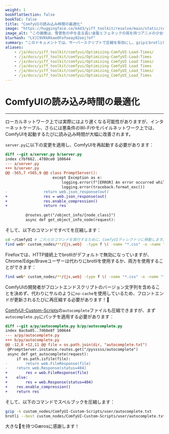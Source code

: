 ```yaml
---
weight: 1
bookFlatSection: false
bookToC: false
title: "ComfyUIの読み込み時間の最適化"
image: "https://huggingface.co/k4d3/yiff_toolkit/resolve/main/static/comfyui/make_it_fast.png"
image_alt: "この画像は、雪景色の中を走る長い金髪とフェネックの耳を持つアニメの少女を示しています。昼間の設定で、空は濃い青から白へと変化しています。人物は走っている最中で、片足が地面に触れ、もう片方の足が後ろに上がっており、動きの感覚を伝えています。白いストリークが速度や風が吹き抜ける印象を与えています。前景には起伏のある地形に雪のパッチと露出した土が見られ、背景には空を背景に針葉樹のシルエットが見えます。]"
blurhash: "LVJ[9VRkRkaeOFofoeay02oej?of"
summary: "このドキュメントでは、サーバースクリプトで圧縮を有効にし、gzipとbrotliを使用してファイルを圧縮することで、ComfyUIの読み込み時間を最適化する手順を説明します。"
aliases:
    - /ja/docs/yiff_toolkit/comfyui/Optimizing-ComfyUI-Load-Times/
    - /ja/docs/yiff_toolkit/comfyui/Optimizing-ComfyUI-Load-Times
    - /ja/docs/yiff_toolkit/comfyui/Optimizing ComfyUI Load Times/
    - /ja/docs/yiff_toolkit/comfyui/Optimizing ComfyUI Load Times
    - /ja/docs/yiff_toolkit/comfyui/Optimizing_ComfyUI_Load_Times/
    - /ja/docs/yiff_toolkit/comfyui/Optimizing_ComfyUI_Load_Times
---
```


<!--markdownlint-disable MD025 MD033 -->

# ComfyUIの読み込み時間の最適化

---

ローカルネットワーク上では実際にはより遅くなる可能性がありますが、インターネットケーブル、さらには悪条件のWi-Fiやモバイルネットワーク上では、ComfyUIを起動するたびに読み込み時間が大幅に改善されます。

`server.py`に以下の変更を適用し、ComfyUIを再起動する必要があります：

```diff
diff --git a/server.py b/server.py
index c7bf662..4780ce0 100644
--- a/server.py
+++ b/server.py
@@ -565,7 +565,9 @@ class PromptServer():
                     except Exception as e:
                         logging.error(f"[ERROR] An error occurred while retrieving information for the '{x}' node.")
                         logging.error(traceback.format_exc())
-                return web.json_response(out)
+                res = web.json_response(out)
+                res.enable_compression()
+                return res
 
         @routes.get("/object_info/{node_class}")
         async def get_object_info_node(request):
```

そして、以下のコマンドですべてを圧縮します：

```bash
cd ~/ComfyUI # これらのコマンドを実行するために、ComfyUIディレクトリに移動します。
find web* custom_nodes/**/{js,web}  -type f \( -name "*.css" -o -name "*.html" -o -name "*.js" -o -name "*.json" \) ! -name "*.gz" ! -name "*.br" ! -name "*.zst" -print0 | xargs -0 -P $(nproc) -I {} bash -c '[[ ! -f "{}.gz" ]] && gzip -k "{}"'
```

Firefoxでは、HTTP接続上でbrotliがデフォルトで無効になっていますが、Chrome/Edge/Braveユーザーは代わりにbrotliを使用するか、両方を使用することができます：

```bash
find web* custom_nodes/**/{js,web} -type f \( -name "*.css" -o -name "*.html" -o -name "*.js" -o -name "*.json" \)  -print0 | xargs -0 -P $(nproc) -I {} bash -c '[[ ! -f "{}.br" ]] && brotli --best "{}"'
```

<!--
いつか[aiohttp](https://docs.aiohttp.org/en/stable/index.html)がzstdをサポートするようになれば、これが関連するかもしれません：

```bash
find web* custom_nodes/**/{js,web} -type f \( -name "*.css" -o -name "*.html" -o -name "*.js" -o -name "*.json" \)  -print0 | xargs -0 -P $(nproc) -I {} bash -c '[[ ! -f "{}.zst" ]] && zstd -19 -q "{}"'
```
-->

ComfyUIの開発者がフロントエンドスクリプトのバージョン文字列を含めることを決めず、代わりにサルのように`no-cache`を使用しているため、フロントエンドが更新されるたびに再圧縮する必要があります！🐺

[ComfyUI-Custom-Scripts](/docs/yiff_toolkit/comfyui/custom_nodes/ComfyUI-Custom-Scripts/)の`autocomplete`ファイルも圧縮できますが、まず`autocomplete.py`にパッチを適用する必要があります：

```diff
diff --git a/py/autocomplete.py b/py/autocomplete.py
index 8ac6a05..7d68e8f 100644
--- a/py/autocomplete.py
+++ b/py/autocomplete.py
@@ -12,8 +12,11 @@ file = os.path.join(dir, "autocomplete.txt")
 @PromptServer.instance.routes.get("/pysssss/autocomplete")
 async def get_autocomplete(request):
     if os.path.isfile(file):
-        return web.FileResponse(file)
-    return web.Response(status=404)
+        res = web.FileResponse(file)
+    else:
+        res = web.Response(status=404)
+    res.enable_compression()
+    return res
```

そして、以下のコマンドでスペルブックを圧縮します：

```bash
gzip -k custom_nodes/ComfyUI-Custom-Scripts/user/autocomplete.txt
brotli --best custom_nodes/ComfyUI-Custom-Scripts/user/autocomplete.txt
```

大きな🧠を持つGærosに感謝します！
